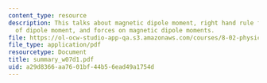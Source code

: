 ```yaml
---
content_type: resource
description: This talks about magnetic dipole moment, right hand rule for direction
  of dipole moment, and forces on magnetic dipole moments.
file: https://ol-ocw-studio-app-qa.s3.amazonaws.com/courses/8-02-physics-ii-electricity-and-magnetism-spring-2007/a29d8366aa7601bf44b56ead49a1754d_summary_w07d1.pdf
file_type: application/pdf
resourcetype: Document
title: summary_w07d1.pdf
uid: a29d8366-aa76-01bf-44b5-6ead49a1754d
---
```

